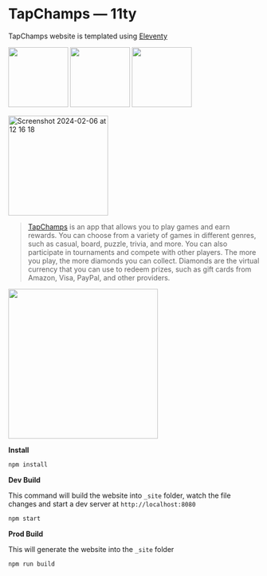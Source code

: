 # TapChamps — 11ty

TapChamps website is templated using [Eleventy](https://www.11ty.dev/)

<img src="https://a11ybadges.com/badge?logo=eleventy" width="120"> <img src="https://img.shields.io/badge/tailwindcss-%2338B2AC.svg?style=for-the-badge&logo=tailwind-css&logoColor=white" width="120"> <img src="https://alpinejs.dev/alpine_long.svg" width="120">

<img width="200" alt="Screenshot 2024-02-06 at 12 16 18" src="https://github.com/hakim-d/tapchamps-11ty/assets/7389034/5d6a8e73-0582-44c6-9590-89409a5efee1">

> [TapChamps](https://play.google.com/store/apps/details?id=com.tapchamps.tap) is an app that allows you to play games and earn rewards. You can choose from a variety of games in different genres, such as casual, board, puzzle, trivia, and more. You can also participate in tournaments and compete with other players. The more you play, the more diamonds you can collect. Diamonds are the virtual currency that you can use to redeem prizes, such as gift cards from Amazon, Visa, PayPal, and other providers.

<img src="https://github.com/hakim-d/tapchamps-11ty/assets/7389034/93bbcd58-162c-4c66-be6d-a6a35c0cdb02" width="300">

**Install**

```ruby
npm install
```

**Dev Build**

This command will build the website into ``_site`` folder, watch the file changes and start a dev server at ``http://localhost:8080``

```ruby
npm start
```

**Prod Build**

This will generate the website into the ``_site`` folder

```ruby
npm run build
```
